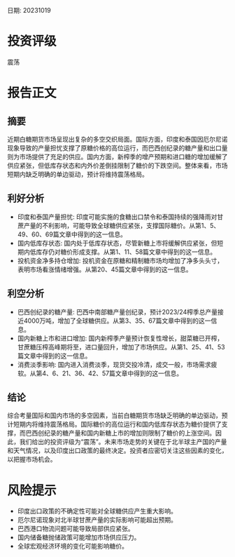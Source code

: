 
日期: 20231019

# 投资评级

震荡

# 报告正文

## 摘要

近期白糖期货市场呈现出复杂的多空交织局面。国际方面，印度和泰国因厄尔尼诺现象导致的产量担忧支撑了原糖价格的高位运行，而巴西创纪录的糖产量和出口量则为市场提供了充足的供应。国内方面，新榨季的增产预期和进口糖的增加缓解了供应紧张，但低库存状态和内外价差倒挂限制了糖价的下跌空间。整体来看，市场短期内缺乏明确的单边驱动，预计将维持震荡格局。

## 利好分析

* 印度和泰国产量担忧: 印度可能实施的食糖出口禁令和泰国持续的强降雨对甘蔗产量的不利影响，可能导致全球糖供应紧张，支撑国际糖价。从第1、5、49、60、69篇文章中得到的这一信息。
* 国内低库存状态: 国内处于低库存状态，尽管新糖上市将缓解供应紧张，但短期内低库存仍对糖价形成支撑。从第1、11、58篇文章中得到的这一信息。
* 投机资金净多持仓增加: 投机资金在原糖和精制糖市场均增加了净多头头寸，表明市场看涨情绪增强。从第20、45篇文章中得到的这一信息。

## 利空分析

* 巴西创纪录的糖产量: 巴西中南部糖产量创纪录，预计2023/24榨季总产量接近4000万吨，增加了全球糖供应。从第3、35、67篇文章中得到的这一信息。
* 国内新糖上市和进口增加: 国内新榨季产量预计恢复性增长，甜菜糖已开榨，甘蔗糖压榨高峰期将至，进口量回升，增加了市场供应。从第1、25、41、53篇文章中得到的这一信息。
* 消费淡季影响: 国内进入消费淡季，现货交投冷清，成交一般，市场需求疲软。从第4、6、21、36、42、57篇文章中得到的这一信息。

## 结论

综合考量国际和国内市场的多空因素，当前白糖期货市场缺乏明确的单边驱动，预计短期内将维持震荡格局。国际糖价的高位运行和国内低库存状态为糖价提供了支撑，而巴西创纪录的糖产量和国内新糖上市的增加则限制了糖价的上涨空间。因此，我们给出的投资评级为“震荡”。未来市场走势的关键在于北半球主产国的产量和天气情况，以及印度出口政策的最终决定。投资者应密切关注这些因素的变化，以把握市场机会。

# 风险提示

* 印度出口政策的不确定性可能对全球糖供应产生重大影响。
* 厄尔尼诺现象对北半球甘蔗产量的实际影响可能超出预期。
* 巴西港口物流问题可能导致局部供应紧张。
* 国内储备糖抛储政策可能增加市场供应压力。
* 全球宏观经济环境的变化可能影响糖价。
